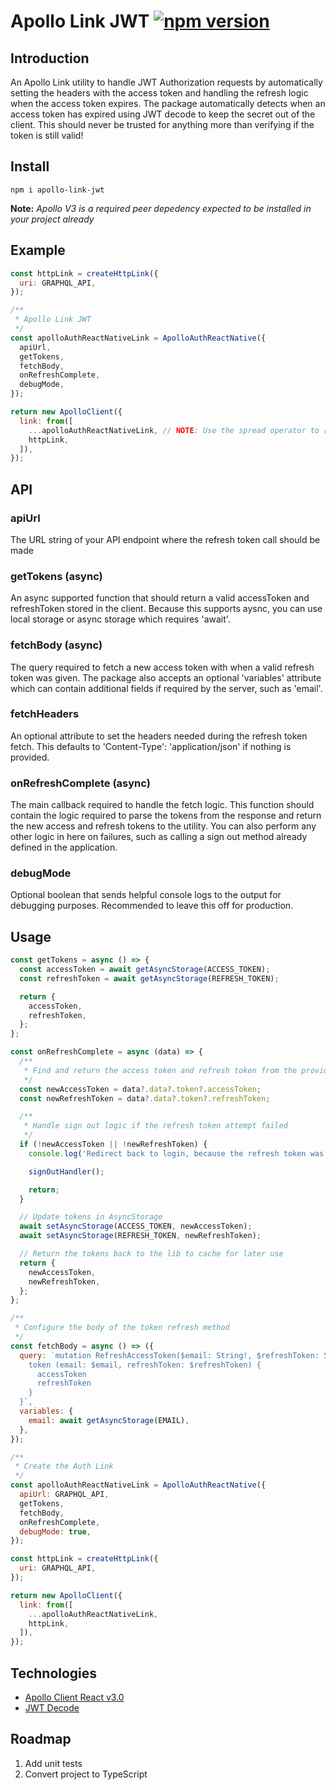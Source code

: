 # Apollo Link JWT [![npm version](https://badge.fury.io/js/apollo-auth-react-native.svg)](https://badge.fury.io/js/apollo-auth-react-native)

## Introduction

An Apollo Link utility to handle JWT Authorization requests by automatically setting the headers with the access token and handling the refresh logic when the access token expires.  The package automatically detects when an access token has expired using JWT decode to keep the secret out of the client.  This should never be trusted for anything more than verifying if the token is still valid!

## Install

`npm i apollo-link-jwt`

**Note:** *Apollo V3 is a required peer depedency expected to be installed in your project already*

## Example

~~~javascript
const httpLink = createHttpLink({
  uri: GRAPHQL_API,
});

/**
 * Apollo Link JWT
 */
const apolloAuthReactNativeLink = ApolloAuthReactNative({
  apiUrl,
  getTokens,
  fetchBody,
  onRefreshComplete,
  debugMode,
});

return new ApolloClient({
  link: from([
    ...apolloAuthReactNativeLink, // NOTE: Use the spread operator to return the array of links created by the package
    httpLink,
  ]),
});
~~~

## API

### apiUrl

The URL string of your API endpoint where the refresh token call should be made

### getTokens (async)

An async supported function that should return a valid accessToken and refreshToken stored in the client.  Because this supports aysnc, you can use local storage or async storage which requires 'await'.

### fetchBody (async)

The query required to fetch a new access token with when a valid refresh token was given.  The package also accepts an optional 'variables' attribute which can contain additional fields if required by the server, such as 'email'.

### fetchHeaders

An optional attribute to set the headers needed during the refresh token fetch.  This defaults to 'Content-Type': 'application/json' if nothing is provided.

### onRefreshComplete (async)

The main callback required to handle the fetch logic.  This function should contain the logic required to parse the tokens from the response and return the new access and refresh tokens to the utility. You can also perform any other logic in here on failures, such as calling a sign out method already defined in the application.

### debugMode

Optional boolean that sends helpful console logs to the output for debugging purposes. Recommended to leave this off for production.

## Usage

~~~javascript
const getTokens = async () => {
  const accessToken = await getAsyncStorage(ACCESS_TOKEN);
  const refreshToken = await getAsyncStorage(REFRESH_TOKEN);

  return {
    accessToken,
    refreshToken,
  };
};

const onRefreshComplete = async (data) => {
  /**
   * Find and return the access token and refresh token from the provided fetch callback
   */
  const newAccessToken = data?.data?.token?.accessToken;
  const newRefreshToken = data?.data?.token?.refreshToken;

  /**
   * Handle sign out logic if the refresh token attempt failed
   */
  if (!newAccessToken || !newRefreshToken) {
    console.log('Redirect back to login, because the refresh token was expired!');

    signOutHandler();

    return;
  }

  // Update tokens in AsyncStorage
  await setAsyncStorage(ACCESS_TOKEN, newAccessToken);
  await setAsyncStorage(REFRESH_TOKEN, newRefreshToken);

  // Return the tokens back to the lib to cache for later use
  return {
    newAccessToken,
    newRefreshToken,
  };
};

/**
 * Configure the body of the token refresh method
 */
const fetchBody = async () => ({
  query: `mutation RefreshAccessToken($email: String!, $refreshToken: String!) {
    token (email: $email, refreshToken: $refreshToken) {
      accessToken
      refreshToken
    }
  }`,
  variables: {
    email: await getAsyncStorage(EMAIL),
  },
});

/**
 * Create the Auth Link
 */
const apolloAuthReactNativeLink = ApolloAuthReactNative({
  apiUrl: GRAPHQL_API,
  getTokens,
  fetchBody,
  onRefreshComplete,
  debugMode: true,
});

const httpLink = createHttpLink({
  uri: GRAPHQL_API,
});

return new ApolloClient({
  link: from([
    ...apolloAuthReactNativeLink,
    httpLink,
  ]),
});
~~~

## Technologies

- [Apollo Client React v3.0](https://www.apollographql.com/docs/react/)
- [JWT Decode](https://www.npmjs.com/package/jwt-decode)

## Roadmap

1. Add unit tests
2. Convert project to TypeScript
